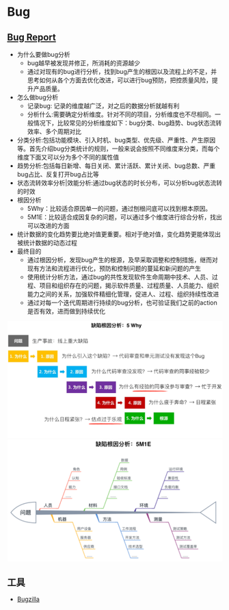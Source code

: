 # Bug

## [Bug Report](https://mp.weixin.qq.com/s/OVqTsk6OJ_xi5Q4iWtKkUg)

* 为什么要做bug分析
    - bug越早被发现并修正，所消耗的资源越少
    - 通过对现有的bug进行分析，找到bug产生的根因以及流程上的不足，并思考如何从各个方面去优化改进，可以进行bug预防，把控质量风险，提升产品质量。
* 怎么做bug分析
    - 记录bug: 记录的维度越广泛，对之后的数据分析就越有利
    - 分析什么:需要确定分析维度。针对不同的项目，分析维度也不尽相同。一般情况下，比较常见的分析维度如下：bug分类、bug趋势、bug状态流转效率、多个周期对比
* 分类分析:包括功能模块、引入时机、bug类型、优先级、严重性、产生原因等。首先介绍bug分类统计的规则，一般来说会按照不同维度来分类，而每个维度下面又可以分为多个不同的属性值
* 趋势分析:包括每日新增、每日关闭、累计活跃、累计关闭、bug总数、严重bug占比、反复打开bug占比等
* 状态流转效率分析|效能分析:通过bug状态的时长分布，可以分析bug状态流转的时效
* 根因分析
    - 5Why：比较适合原因单一的问题，通过刨根问底可以找到根本原因。
    - 5M1E：比较适合成因复杂的问题，可以通过多个维度进行综合分析，找出可以改进的方面
* 统计数据的变化趋势要比绝对值更重要。相对于绝对值，变化趋势更能体现出被统计数据的动态过程
* 最终目的
    - 通过根因分析，发现bug产生的根源，及早采取调整和控制措施，继而对现有方法和流程进行优化，预防和控制问题的蔓延和新问题的产生
    - 使用统计分析方法，通过bug的共性发现软件生命周期中技术、人员、过程、项目和组织存在的问题，揭示软件质量、过程质量、人员能力、组织能力之间的关系，加强软件精细化管理，促进人、过程、组织持续性改进
    - 通过对每一个迭代周期进行持续的bug分析，也可验证我们之前的action是否有效，进而做到持续优化

![根因分析 5 why](../_static/bug_5why.png "Optional title")
![根因分析 5M1E](../_static/bug_5M1E.png "Optional title")

## 工具

* [Bugzilla](https://www.bugzilla.org/)
